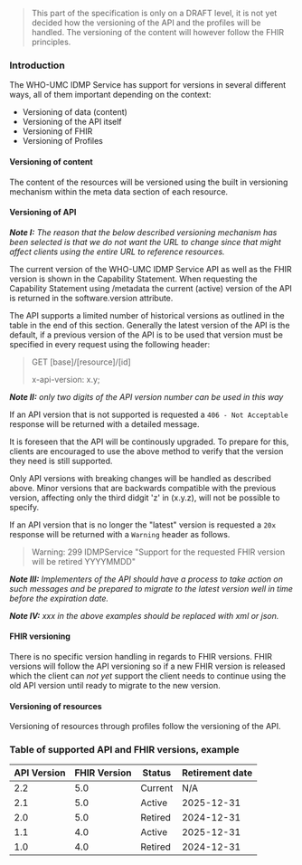 <blockquote class="stu-note">
    <p>This part of the specification is only on a DRAFT level, it is not yet decided how the versioning of the API and the profiles will be handled. The versioning of the content will however follow the FHIR principles.</p>
 </blockquote>

### Introduction
The WHO-UMC IDMP Service has support for versions in several different ways, all of them important depending on the context:
- Versioning of data (content)
- Versioning of the API itself
- Versioning of FHIR
- Versioning of Profiles


#### Versioning of content
The content of the resources will be versioned using the built in versioning mechanism within the meta data section of each resource.

#### Versioning of API
___Note I:___ _The reason that the below described versioning mechanism has been selected is that we do not want the URL to change since that might affect clients using the entire URL to reference resources._

The current version of the WHO-UMC IDMP Service API as well as the FHIR version is shown in the Capability Statement. When requesting the Capability Statement using /metadata the current (active) version of the API is returned in the software.version attribute.

The API supports a limited number of historical versions as outlined in the table in the end of this section. Generally the latest version of the API is the default, if a previous version of the API is to be used that version must be specified in every request using the following header:

> GET [base]/[resource]/[id]
>
> x-api-version: x.y;  

___Note II:___ _only two digits of the API version number can be used in this way_

If an API version that is not supported is requested a `406 - Not Acceptable` response will be returned with a detailed message.

It is foreseen that the API will be continously upgraded. To prepare for this, clients are encouraged to use the above method to verify that the version they need is still supported. 

Only API versions with breaking changes will be handled as described above. Minor versions that are backwards compatible with the previous version, affecting only the third didgit 'z' in (x.y.z), will not be possible to specify. 

If an API version that is no longer the "latest" version is requested a `20x` response will be returned with a `Warning` header as follows.

> Warning: 299 IDMPService "Support for the requested FHIR version will be retired YYYYMMDD"

___Note III:___ _Implementers of the API should have a process to take action on such messages and be prepared to migrate to the latest version well in time before the expiration date._

___Note IV:___ _xxx in the above examples should be replaced with xml or json._

#### FHIR versioning
There is no specific version handling in regards to FHIR versions. FHIR versions will follow the API versioning so if a new FHIR version is released which the client can _not yet_ support the client needs to continue using the old API version until ready to migrate to the new version.

#### Versioning of resources

Versioning of resources through profiles follow the versioning of the API.  

### Table of supported API and FHIR versions, example

<table>
<thead>
<tr class="header">
<th>API Version</th>
<th>FHIR Version</th>
<th>Status</th>
<th>Retirement date</th>
</tr>
</thead>
<tbody>
<tr class="odd">
<td>2.2</td>
<td>5.0</td>
<td>Current</td>
<td>N/A</td>
</tr><tr class="odd">
<td>2.1</td>
<td>5.0</td>
<td>Active</td>
<td>2025-12-31</td>
</tr><tr class="odd">
<td>2.0</td>
<td>5.0</td>
<td>Retired</td>
<td class="warning">2024-12-31</td>
</tr><tr class="even">
<td>1.1</td>
<td>4.0</td>
<td>Active</td>
<td>2025-12-31</td>
</tr><tr class="odd">
<td>1.0</td>
<td>4.0</td>
<td>Retired</td>
<td class="warning">2024-12-31</td>
</tr></tbody>
</table>
